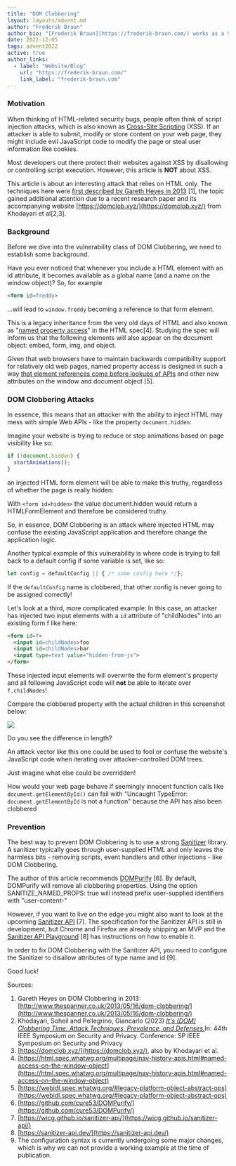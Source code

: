 ```yaml
---
title: "DOM Clobbering"
layout: layouts/advent.md
author: "Frederik Braun"
author_bio: "[Frederik Braun](https://frederik-braun.com/) works as a Staff Security Engineer for Mozilla Firefox in Berlin. He’s also a member of the W3C Web Application Security Working Group where he co-authored the Subresource Integrity standard. When not at work, Frederik goes on long bike treks across Europe with his wife and two kids."
date: 2022-12-05
tags: advent2022
active: true
author_links:
  - label: "Website/Blog"
    url: "https://frederik-braun.com/"
    link_label: "frederik-braun.com"
---
```


### Motivation

When thinking of HTML-related security bugs, people often think of script injection attacks, which is also known as [Cross-Site Scripting](https://en.wikipedia.org/wiki/Cross-site_scripting) (XSS). If an attacker is able to submit, modify or store content on your web page, they might include evil JavaScript code to modify the page or steal user information like cookies.

Most developers out there protect their websites against XSS by disallowing or controlling script execution. However, this article is **NOT** about XSS.

This article is about an interesting attack that relies on HTML only. The techniques here were [first described by Gareth Heyes in 2013](http://www.thespanner.co.uk/2013/05/16/dom-clobbering/) [1], the topic gained additional attention due to a recent research paper and its accompanying website [https://domclob.xyz/](https://domclob.xyz/) from Khodayari et al[2,3].

### Background

Before we dive into the vulnerability class of DOM Clobbering, we need to establish some background.

Have you ever noticed that whenever you include a HTML element with an id attribute, it becomes available as a global name (and a name on the window object)? So, for example

```html
<form id=freddy>
```

…will lead to `window.freddy` becoming a reference to that form element.

This is a legacy inheritance from the very old days of HTML and also known as "[named property access](https://html.spec.whatwg.org/multipage/nav-history-apis.html#named-access-on-the-window-object)" in the HTML spec[4]. Studying the spec will inform us that the following elements will also appear on the document object: embed, form, img, and object.

Given that web browsers have to maintain backwards compatibility support for relatively old web pages, named property access is designed in such a way [that element references come before lookups of APIs](https://webidl.spec.whatwg.org/#legacy-platform-object-abstract-ops) and other new attributes on the window and document object [5].

### DOM Clobbering Attacks

In essence, this means that an attacker with the ability to inject HTML may mess with simple Web APIs - like the property `document.hidden`:

Imagine your website is trying to reduce or stop animations based on page visibility like so:

```js
if (!document.hidden) {
  startAnimations(); 
}
```

an injected HTML form element will be able to make this truthy, regardless of whether the page is really hidden:

With `<form id=hidden>` the value document.hidden would return a HTMLFormElement and therefore be considered truthy.

So, in essence, DOM Clobbering is an attack where injected HTML may confuse the existing JavaScript application and therefore change the application logic.

Another typical example of this vulnerability is where code is trying to fall back to a default config if some variable is set, like so:

```js
let config = defaultConfig || { /* some config here */};
```

If the `defaultConfig` name is clobbered, that other config is never going to be assigned correctly!

Let's look at a third, more complicated example: In this case, an attacker has injected two input elements with a `id` attribute of "childNodes" into an existing form f like here:

```html
<form id=f>
  <input id=childNodes>foo
  <input id=childNodes>bar
  <input type=text value="hidden-from-js">
</form>
```

These injected input elements will overwrite the form element's property and all following JavaScript code will **not** be able to iterate over `f.childNodes`!

Compare the clobbered property with the actual children in this screenshot below:

![](/images/advent2022/6/image1.png)

Do you see the difference in length?

An attack vector like this one could be used to fool or confuse the website's JavaScript code when iterating over attacker-controlled DOM trees.

Just imagine what else could be overridden!

How would your web page behave if seemingly innocent function calls like `document.getElementById()` can fail with "Uncaught TypeError: `document.getElementById` is not a function" because the API has also been clobbered

### Prevention

The best way to prevent DOM Clobbering is to use a strong [Sanitizer](https://en.wikipedia.org/wiki/HTML_sanitization) library. A sanitizer typically goes through user-supplied HTML and only leaves the harmless bits - removing scripts, event handlers and other injections - like DOM Clobbering.

The author of this article recommends [DOMPurify](https://github.com/cure53/DOMPurify/) [6]. By default, DOMPurify will remove all clobbering properties. Using the option SANITIZE\_NAMED\_PROPS: true will instead prefix user-supplied identifiers with "user-content-"

However, if you want to live on the edge you might also want to look at the upcoming [Sanitizer API](https://wicg.github.io/sanitizer-api/) [7]. The specification for the Sanitizer API is still in development, but Chrome and Firefox are already shipping an MVP and the [Sanitizer API Playground](https://sanitizer-api.dev/) [8] has instructions on how to enable it.

In order to fix DOM Clobbering with the Sanitizer API, you need to configure the Sanitizer to disallow attributes of type name and id [9].

Good luck!

Sources:

1. Gareth Heyes on DOM Clobbering in 2013: [http://www.thespanner.co.uk/2013/05/16/dom-clobbering/](http://www.thespanner.co.uk/2013/05/16/dom-clobbering/)
2. Khodayari, Soheil and Pellegrino, Giancarlo (2023) [_It's (DOM) Clobbering Time: Attack Techniques, Prevalence, and Defenses._](https://publications.cispa.saarland/3756/)In: 44th IEEE Symposium on Security and Privacy. Conference: SP IEEE Symposium on Security and Privacy
3. [https://domclob.xyz/](https://domclob.xyz/), also by Khodayari et al.
4. [https://html.spec.whatwg.org/multipage/nav-history-apis.html#named-access-on-the-window-object](https://html.spec.whatwg.org/multipage/nav-history-apis.html#named-access-on-the-window-object)
5. [https://webidl.spec.whatwg.org/#legacy-platform-object-abstract-ops](https://webidl.spec.whatwg.org/#legacy-platform-object-abstract-ops)
6. [https://github.com/cure53/DOMPurify/](https://github.com/cure53/DOMPurify/)
7. [https://wicg.github.io/sanitizer-api/](https://wicg.github.io/sanitizer-api/)
8. [https://sanitizer-api.dev/](https://sanitizer-api.dev/)
9. The configuration syntax is currently undergoing some major changes, which is why we can not provide a working example at the time of publication.